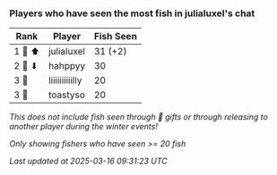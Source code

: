 ### Players who have seen the most fish in julialuxel's chat
| Rank | Player | Fish Seen |
|------|--------|-----------|
| 1 🥇 ⬆ | julialuxel  | 31 (+2) |
| 2 🥈 ⬇ | hahppyy  | 30 |
| 3 🥉  | liiiiiiiiiilly  | 20 |
| 3 🥉  | toastyso  | 20 |

_This does not include fish seen through 🎁 gifts or through releasing to another player during the winter events!_

_Only showing fishers who have seen >= 20 fish_

_Last updated at 2025-03-16 09:31:23 UTC_